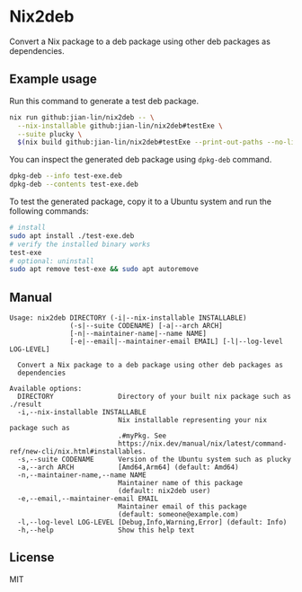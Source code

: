 # Nix2deb

Convert a Nix package to a deb package using other deb packages as dependencies.

## Example usage

Run this command to generate a test deb package.

```bash
nix run github:jian-lin/nix2deb -- \
  --nix-installable github:jian-lin/nix2deb#testExe \
  --suite plucky \
  $(nix build github:jian-lin/nix2deb#testExe --print-out-paths --no-link)
```

You can inspect the generated deb package using `dpkg-deb` command.

```bash
dpkg-deb --info test-exe.deb
dpkg-deb --contents test-exe.deb
```

To test the generated package, copy it to a Ubuntu system and run the following commands:

```bash
# install
sudo apt install ./test-exe.deb
# verify the installed binary works
test-exe
# optional: uninstall
sudo apt remove test-exe && sudo apt autoremove
```

## Manual

```console
Usage: nix2deb DIRECTORY (-i|--nix-installable INSTALLABLE)
               (-s|--suite CODENAME) [-a|--arch ARCH]
               [-n|--maintainer-name|--name NAME]
               [-e|--email|--maintainer-email EMAIL] [-l|--log-level LOG-LEVEL]

  Convert a Nix package to a deb package using other deb packages as
  dependencies

Available options:
  DIRECTORY                Directory of your built nix package such as ./result
  -i,--nix-installable INSTALLABLE
                           Nix installable representing your nix package such as
                           .#myPkg. See
                           https://nix.dev/manual/nix/latest/command-ref/new-cli/nix.html#installables.
  -s,--suite CODENAME      Version of the Ubuntu system such as plucky
  -a,--arch ARCH           [Amd64,Arm64] (default: Amd64)
  -n,--maintainer-name,--name NAME
                           Maintainer name of this package
                           (default: nix2deb user)
  -e,--email,--maintainer-email EMAIL
                           Maintainer email of this package
                           (default: someone@example.com)
  -l,--log-level LOG-LEVEL [Debug,Info,Warning,Error] (default: Info)
  -h,--help                Show this help text
```

## License

MIT

